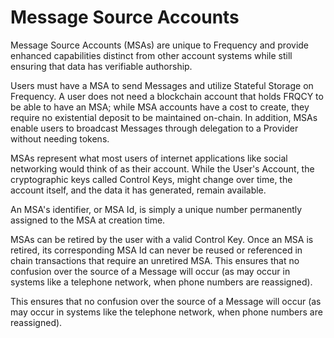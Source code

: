 # Message Source Accounts

Message Source Accounts (MSAs) are unique to Frequency and provide enhanced capabilities distinct from other account systems while still ensuring that data has verifiable authorship.

Users must have a MSA to send Messages and utilize Stateful Storage on Frequency.
A user does not need a blockchain account that holds FRQCY to be able to have an MSA; while MSA accounts have a cost to create, they require no existential deposit to be maintained on-chain.
In addition, MSAs enable users to broadcast Messages through delegation to a Provider without needing tokens.

MSAs represent what most users of internet applications like social networking would think of as their account.
While the User's Account, the cryptographic keys called Control Keys, might change over time, the account itself, and the data it has generated, remain available.

An MSA's identifier, or MSA Id, is simply a unique number permanently assigned to the MSA at creation time.

MSAs can be retired by the user with a valid Control Key.
Once an MSA is retired, its corresponding MSA Id can never be reused or referenced in chain transactions that require an unretired MSA.
This ensures that no confusion over the source of a Message will occur (as may occur in systems like a telephone network, when phone numbers are reassigned).

This ensures that no confusion over the source of a Message will occur (as may occur in systems like the telephone network, when phone numbers are reassigned).
